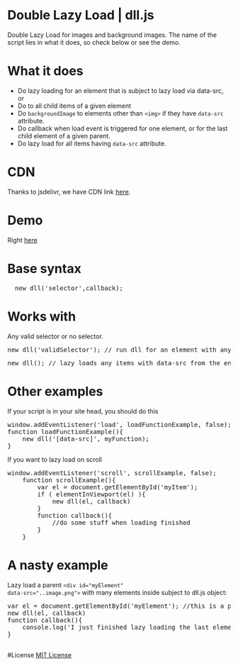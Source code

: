 # Double Lazy Load | dll.js
Double Lazy Load for images and background images. The name of the script lies in what it does, so check below or see the demo.

# What it does
* Do lazy loading for an element that is subject to lazy load via data-src, or
* Do to all child items of a given element
* Do <code>backgroundImage</code> to elements other than <code>&lt;img&gt;</code> if they have <code>data-src</code> attribute.
* Do callback when load event is triggered for one element, or for the last child element of a given parent.
* Do lazy load for all items having <code>data-src</code> attribute.

# CDN
Thanks to jsdelivr, we have CDN link <a href="http://www.jsdelivr.com/#!dll.js">here</a>.

# Demo
Right <a href="http://thednp.github.io/dll.js/">here</a>

# Base syntax
<pre>  new dll('selector',callback);</pre>
	
# Works with
Any valid selector or no selector.
<pre>new dll('validSelector'); // run dll for an element with any valid selector #myElement / .myElementClass</pre>
<pre>new dll(); // lazy loads any items with data-src from the entire page</pre>
    
# Other examples
If your script is in your site head, you should do this
<pre>
window.addEventListener('load', loadFunctionExample, false);
function loadFunctionExample(){
	new dll('[data-src]', myFunction);
}
</pre>

If you want to lazy load on scroll
<pre>
window.addEventListener('scroll', scrollExample, false);
	function scrollExample(){
		var el = document.getElementById('myItem');
		if ( elementInViewport(el) ){
			new dll(el, callback)
		}
		function callback(){
			//do some stuff when loading finished
		}
	}
</pre>	

# A nasty example
Lazy load a parent <code>&lt;div id="myElement" data-src="..image.png"&gt;</code> with many elements inside subject to dll.js object:
<pre>
var el = document.getElementById('myElement'); //this is a parent
new dll(el, callback)
function callback(){
	console.log('I just finished lazy loading the last element for #myElement')
}

</pre>

#License
<a href="https://github.com/thednp/dll.js/blob/master/LICENSE">MIT License</a>
